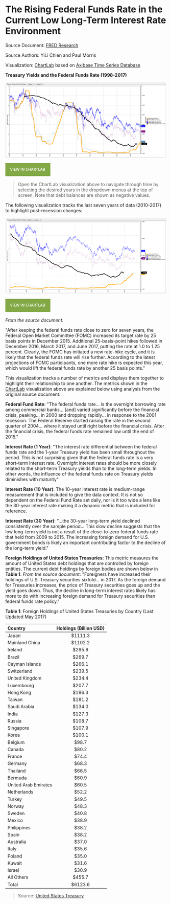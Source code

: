 The Rising Federal Funds Rate in the Current Low Long-Term Interest Rate Environment
===

Source Document: [FRED Research](https://research.stlouisfed.org/publications/economic-synopses/2017/06/30/the-rising-federal-funds-rate-in-the-current-low-long-term-interest-rate-environment/)

Source Authors: YiLi Chien and Paul Morris

Visualization: [ChartLab](https://apps.axibase.com/chartlab) based on [Axibase Time Series Database](https://axibase.com/products/axibase-time-series-database/)

**Treasury Yields and the Federal Funds Rate (1998-2017)**

![](Images/fedf-03.png)

[![View in ChartLab](Images/button.png)](https://apps.axibase.com/chartlab/9183d77b/8/#fullscreen)

> Open the ChartLab visualization above to navigate through time by selecting the desired years in the dropdown menus at the top of screen. Note that debt balances are shown as negative values.

The following visualization tracks the last seven years of data (2010-2017) to highlight post-recession changes:

![](Images/fedf-02.png)

[![View in ChartLab](Images/button.png)](https://apps.axibase.com/chartlab/9183d77b/9/#fullscreen)

_From the source document:_

"After keeping the federal funds rate close to zero for seven years, the Federal Open Market Committee (FOMC) increased 
its target rate by 25 basis points in December 2015. Additional 25-basis-point hikes followed in December 2016, March 2017, 
and June 2017, putting the rate at 1.0 to 1.25 percent. Clearly, the FOMC has initiated a new rate-hike cycle, and it is 
likely that the federal funds rate will rise further. According to the latest projections of FOMC participants, one more 
rate hike is expected this year, which would lift the federal funds rate by another 25 basis points."

This visualization tracks a number of metrics and displays them together to highlight their relationship to one another.
The metrics shown in the [ChartLab](https://apps.axibase.com/chartlab) visualization above are explained below using analysis from
the original source document:

**Federal Fund Rate**: "The federal funds rate... is the overnight borrowing rate among commercial banks... [and] varied significantly 
before the financial crisis, peaking... in 2000 and dropping rapidly... in response to the 2001 recession. The Federal Reserve 
started raising the rate in the second quarter of 2004... where it stayed until right before the financial crisis. 
After the financial crisis, the federal funds rate remained low until the end of 2015."

**Interest Rate (1 Year)**: "The interest rate differential between the federal funds rate and the 1-year Treasury yield has
been small throughout the period. This is not surprising given that the federal funds rate is a very short-term interest rate. 
Overnight interest rates should be more closely related to the short-term Treasury yields than to the long-term yields. 
In other words, the influence of the federal funds rate on Treasury yields diminishes with maturity"

**Interest Rate (10 Year)**: The 10-year interest rate is medium-range measurement that is included to give the data context.
It is not so dependent on the Federal Fund Rate set daily, nor is it too wide a lens like the 30-year interest rate making 
it a dynamic metric that is included for reference.

**Interest Rate (30 Year)**: "...the 30-year long-term yield declined consistently over the sample period... This slow 
decline suggests that the low long-term yield is not a result of the close-to-zero federal funds rate that held from 2009 to 2015. 
The increasing foreign demand for U.S. government bonds is likely an important contributing factor to the decline of the 
long-term yield."

**Foreign Holdings of United States Treasuries**: This metric measures the amount of United States debt holdings that are
controlled by foreign entities. The current debt holdings by foreign bodies are shown below in **Table 1**. _From the source
document_: "Foreigners have increased their holdings of U.S. Treasury securities sixfold... in 2017. As the foreign demand 
for Treasuries increases, the price of Treasury securities goes up and the yield goes down. Thus, the decline in long-term 
interest rates likely has more to do with increasing foreign demand for Treasury securities than federal funds rate policy."

**Table 1**: Foreign Holdings of United States Treasuries by Country (Last Updated May 2017)

| Country | Holdings (Billion USD)|
|:-------|:---------------------:|
| Japan | $1111.3 |
| Mainland China | $1102.2 |
| Ireland | $295.8 |
| Brazil | $269.7 |
| Cayman Islands | $266.1 | 
| Switzerland | $239.5 |
| United Kingdom | $234.4 |
| Luxembourg | $207.7 |
| Hong Kong | $196.3 |
| Taiwan | $181.2 |
| Saudi Arabia | $134.0 |
| India | $127.3 |
| Russia | $108.7 |
| Singapore| $107.9 |
| Korea | $100.1 |
| Belgium | $98.7 |
| Canada | $80.2 |
| France | $74.4 |
| Germany | $68.3 |
| Thailand | $66.5 |
| Bermuda | $60.9 |
| United Arab Emirates | $60.5 |
| Netherlands | $52.2 |
| Turkey | $49.5 |
| Norway | $48.3 |
| Sweden | $40.8 |
| Mexico | $38.9 |
| Philippines | $38.2 |
| Spain | $38.2 | 
| Australia | $37.0 |
| Italy | $35.6 | 
| Poland | $35.0 | 
| Kuwait | $31.6|
| Israel | $30.9 |
| All Others | $455.7 |
| Total | $6123.6 |

> Source: [United States Treasury](http://ticdata.treasury.gov/Publish/mfh.txt)
